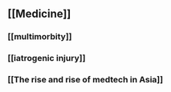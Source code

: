 ## [[Medicine]]
### [[multimorbity]]
### [[iatrogenic injury]]
### [[The rise and rise of medtech in Asia]]
